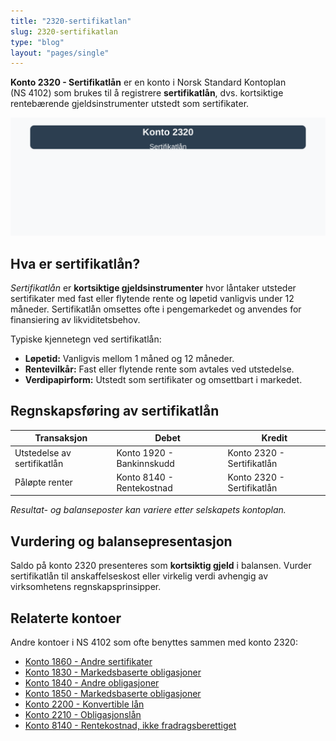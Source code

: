 ```yaml
---
title: "2320-sertifikatlan"
slug: 2320-sertifikatlan
type: "blog"
layout: "pages/single"
---
```


**Konto 2320 - Sertifikatlån** er en konto i Norsk Standard Kontoplan (NS 4102) som brukes til å registrere **sertifikatlån**, dvs. kortsiktige rentebærende gjeldsinstrumenter utstedt som sertifikater.

![Illustrasjon av konto 2320 Sertifikatlån](2320-sertifikatlan-image.svg)

## Hva er sertifikatlån?

*Sertifikatlån* er **kortsiktige gjeldsinstrumenter** hvor låntaker utsteder sertifikater med fast eller flytende rente og løpetid vanligvis under 12 måneder. Sertifikatlån omsettes ofte i pengemarkedet og anvendes for finansiering av likviditetsbehov.

Typiske kjennetegn ved sertifikatlån:

* **Løpetid:** Vanligvis mellom 1 måned og 12 måneder.
* **Rentevilkår:** Fast eller flytende rente som avtales ved utstedelse.
* **Verdipapirform:** Utstedt som sertifikater og omsettbart i markedet.

## Regnskapsføring av sertifikatlån

| Transaksjon                        | Debet                        | Kredit                          |
|------------------------------------|------------------------------|---------------------------------|
| Utstedelse av sertifikatlån        | Konto 1920 - Bankinnskudd    | Konto 2320 - Sertifikatlån      |
| Påløpte renter                     | Konto 8140 - Rentekostnad    | Konto 2320 - Sertifikatlån      |

_*Resultat- og balanseposter kan variere etter selskapets kontoplan.*_

## Vurdering og balansepresentasjon

Saldo på konto 2320 presenteres som **kortsiktig gjeld** i balansen. Vurder sertifikatlån til anskaffelseskost eller virkelig verdi avhengig av virksomhetens regnskapsprinsipper.

## Relaterte kontoer

Andre kontoer i NS 4102 som ofte benyttes sammen med konto 2320:

* [Konto 1860 - Andre sertifikater](/blogs/kontoplan/1860-andre-sertifikater "Konto 1860 - Andre sertifikater i Norsk Standard Kontoplan")
* [Konto 1830 - Markedsbaserte obligasjoner](/blogs/kontoplan/1830-markedsbaserte-obligasjoner "Konto 1830 - Markedsbaserte obligasjoner i Norsk Standard Kontoplan")
* [Konto 1840 - Andre obligasjoner](/blogs/kontoplan/1840-andre-obligasjoner "Konto 1840 - Andre obligasjoner i Norsk Standard Kontoplan")
* [Konto 1850 - Markedsbaserte obligasjoner](/blogs/kontoplan/1850-markedsbaserte-obligasjoner "Konto 1850 - Markedsbaserte obligasjoner i Norsk Standard Kontoplan")
* [Konto 2200 - Konvertible lån](/blogs/kontoplan/2200-konvertible-lan "Konto 2200 - Konvertible lån i Norsk Standard Kontoplan")
* [Konto 2210 - Obligasjonslån](/blogs/kontoplan/2210-obligasjonslan "Konto 2210 - Obligasjonslån i Norsk Standard Kontoplan")
* [Konto 8140 - Rentekostnad, ikke fradragsberettiget](/blogs/kontoplan/8140-rentekostnad-ikke-fradragsberettiget "Konto 8140 - Rentekostnad, ikke fradragsberettiget i Norsk Standard Kontoplan")
